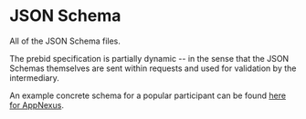 # JSON Schema
All of the JSON Schema files.

The prebid specification is partially dynamic -- in the sense that the JSON Schemas themselves are sent within requests and used for validation by the intermediary.

An example concrete schema for a popular participant can be found [here for AppNexus](https://docs.prebid.org/dev-docs/bidders/appnexus.html).

